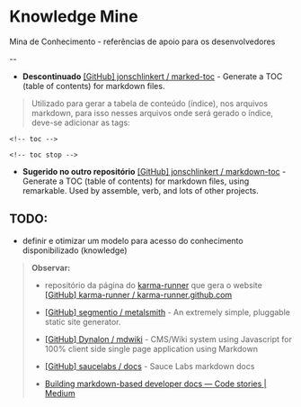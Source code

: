 # Knowledge Mine

Mina de Conhecimento - referências de apoio para os desenvolvedores

--

* **Descontinuado** [[GitHub] jonschlinkert / marked-toc](https://github.com/jonschlinkert/marked-toc) - Generate a TOC (table of contents) for markdown files.

> Utilizado para gerar a tabela de conteúdo (índice), nos arquivos markdown, para isso nesses arquivos onde será gerado o índice, deve-se adicionar as tags:

`<!-- toc -->`

`<!-- toc stop -->`

* **Sugerido no outro repositório** [[GitHub] jonschlinkert / markdown-toc](https://github.com/jonschlinkert/markdown-toc) - Generate a TOC (table of contents) for markdown files, using remarkable. Used by assemble, verb, and lots of other projects.



## TODO: 

- definir e otimizar um modelo para acesso do conhecimento disponibilizado (knowledge)

> **Observar:** 
>
> * repositório da página do [karma-runner](http://karma-runner.github.io/) que gera o website [[GitHub] karma-runner / karma-runner.github.com](https://github.com/karma-runner/karma-runner.github.com)
>
> * [[GitHub] segmentio / metalsmith](https://github.com/segmentio/metalsmith) - An extremely simple, pluggable static site generator.
>
> * [[GitHub] Dynalon / mdwiki](https://github.com/Dynalon/mdwiki/) - CMS/Wiki system using Javascript for 100% client side single page application using Markdown
>
> * [[GitHub] saucelabs / docs](https://github.com/saucelabs/docs) - Sauce Labs markdown docs
>
>  * [Building markdown-based developer docs — Code stories | Medium](https://medium.com/code-stories/building-markdown-based-developer-docs-87c0317c56f7)
